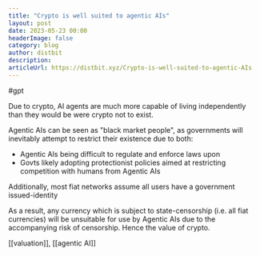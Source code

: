 ```yaml
---
title: "Crypto is well suited to agentic AIs"
layout: post
date: 2023-05-23 00:00
headerImage: false
category: blog
author: distbit
description:
articleUrl: https://distbit.xyz/Crypto-is-well-suited-to-agentic-AIs
---
```


#gpt 

Due to crypto, AI agents are much more capable of living independently than they would be were crypto not to exist.

Agentic AIs can be seen as "black market people", as governments will inevitably attempt to restrict their existence due to both:
- Agentic AIs being difficult to regulate and enforce laws upon
- Govts likely adopting protectionist policies aimed at restricting competition with humans from Agentic AIs

Additionally, most fiat networks assume all users have a government issued-identity 

As a result, any currency which is subject to state-censorship (i.e. all fiat currencies) will be unsuitable for use by Agentic AIs due to the accompanying risk of censorship. Hence the value of crypto. 

[[valuation]], [[agentic AI]]